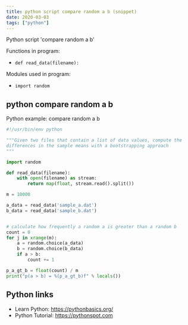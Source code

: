 ```yaml
---
title: python script compare random a b (snippet)
date: 2020-03-03
tags: ["python"]
---
```

Python script 'compare random a b'

Functions in program: 
* `def read_data(filename):`

Modules used in program: 
* `import random`

## python compare random a b

Python example: compare random a b

```python
#!/usr/bin/env python

"""Given two files that contain a list of data values, compute the
differences in the sample means with a bootstrapping approach
"""

import random

def read_data(filename):
    with open(filename) as stream:
        return map(float, stream.read().split())

m = 10000

a_data = read_data('sample_a.dat')
b_data = read_data('sample_b.dat')


# calculate how frequently a random a is greater than a random b
count = 0
for j in xrange(m):
    a = random.choice(a_data)
    b = random.choice(b_data)
    if a > b:
        count += 1

p_a_gt_b = float(count) / m
print("p(a > b) = %(p_a_gt_b)f" % locals())


```

## Python links

- Learn Python: https://pythonbasics.org/
- Python Tutorial: https://pythonspot.com
